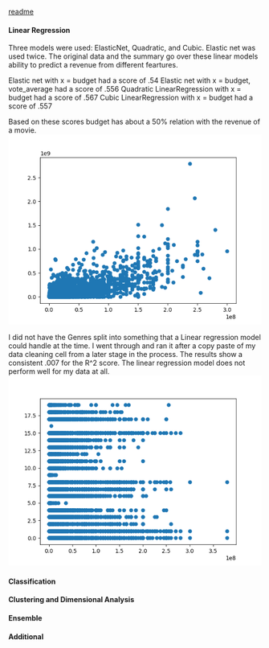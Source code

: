 [readme](README.md)  

#### Linear Regression  
Three models were used: ElasticNet, Quadratic, and Cubic. Elastic net was used twice. The original data and the summary go over these linear models ability to predict a revenue from different feartures.

Elastic net with x = budget had a score of .54
Elastic net with x = budget, vote_average had a score of .556
Quadratic LinearRegression with x = budget had a score of .567
Cubic LinearRegression with x = budget had a score of .557

Based on these scores budget has about a 50% relation with the revenue of a movie.
![Linear_Reg](fig/linear_reg.png)

I did not have the Genres split into something that a Linear regression model could handle at the time. I went through and ran it after a copy paste of my data cleaning cell from a later stage in the process. The results show a consistent .007 for the R^2 score. The linear regression model does not perform well for my data at all.
![Linear_Reg](fig/linear_final.png)


#### Classification

#### Clustering and Dimensional Analysis

#### Ensemble

#### Additional